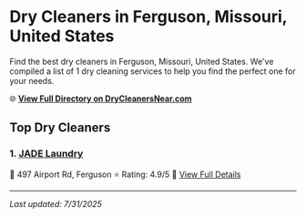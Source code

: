 # Dry Cleaners in Ferguson, Missouri, United States

Find the best dry cleaners in Ferguson, Missouri, United States. We've compiled a list of 1 dry cleaning services to help you find the perfect one for your needs.

🌐 **[View Full Directory on DryCleanersNear.com](https://drycleanersnear.com/city/US/Missouri/Ferguson)**

## Top Dry Cleaners

### 1. [JADE Laundry](https://drycleanersnear.com/dryCleaner/686f1eb01cef475d4de83bcc/jade-laundry)
📍 497 Airport Rd, Ferguson
⭐ Rating: 4.9/5
🔗 [View Full Details](https://drycleanersnear.com/dryCleaner/686f1eb01cef475d4de83bcc/jade-laundry)


---

*Last updated: 7/31/2025*
